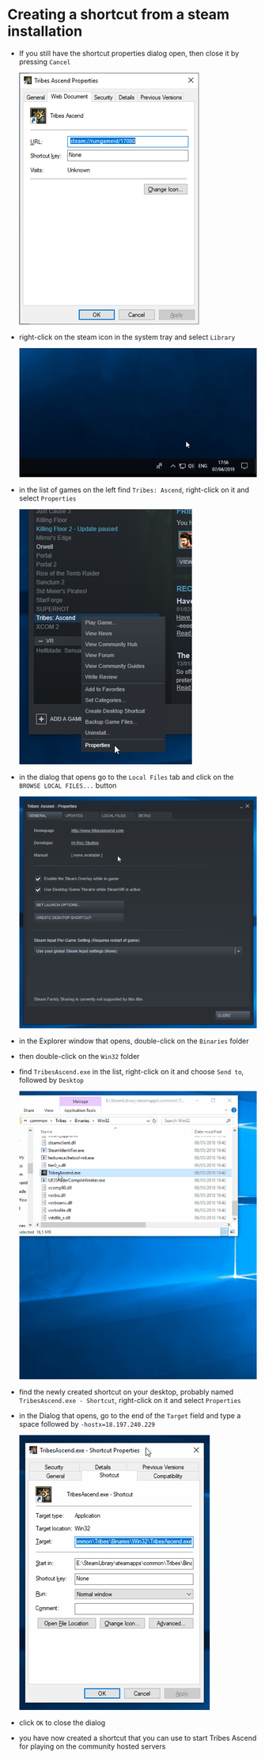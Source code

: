 # Creating a shortcut from a steam installation

* If you still have the shortcut properties dialog open, then close it by pressing `Cancel` 

  ![steam shortcut](../images/tashortcut_steam.png?raw=true)

* right-click on the steam icon in the system tray and select `Library`

  ![open steam library](../images/open_steam_library.gif?raw=true)

* in the list of games on the left find `Tribes: Ascend`, right-click on it and select `Properties`

  ![tribes ascend steam properties](../images/tribes_ascend_steam_properties.png?raw=true)

* in the dialog that opens go to the `Local Files` tab and click on the `BROWSE LOCAL FILES...` button

  ![browse local files](../images/browse_local_files.gif?raw=true)

* in the Explorer window that opens, double-click on the `Binaries` folder
* then double-click on the `Win32` folder
* find `TribesAscend.exe` in the list, right-click on it and choose `Send to`, followed by `Desktop`

  ![exe send to desktop](../images/exe_send_to_desktop.gif?raw=true)

* find the newly created shortcut on your desktop, probably named `TribesAscend.exe - Shortcut`, right-click on it and select `Properties`
* in the Dialog that opens, go to the end of the `Target` field and type a space followed by `-hostx=18.197.240.229`

  ![add hostx to target](../images/add_hostx_to_target.gif?raw=true)

* click `OK` to close the dialog
* you have now created a shortcut that you can use to start Tribes Ascend for playing on the community hosted servers

